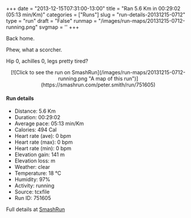 +++
date = "2013-12-15T07:31:00-13:00"
title = "Ran 5.6 Km in 00:29:02 (05:13 min/Km)"
categories = ["Runs"]
slug = "run-details-20131215-0712"
type = "run"
draft = "False"
runmap = "/images/run-maps/20131215-0712-running.png"
svgmap = '<polyline points="93 48, 95 47, 100 40, 99 38, 100 33, 98 33, 97 32, 87 30, 84 32, 77 32, 71 37, 68 37, 58 45, 38 60, 37 61, 8 71, 1 67, 0 63, 51 32, 65 40, 73 52, 90 54">'
+++

Back home. 

Phew, what a scorcher. 

Hip 0, achilles 0, legs pretty tired?  

<!--more-->

<center>
[![Click to see the run on SmashRun](/images/run-maps/20131215-0712-running.png "A map of this run")](https://smashrun.com/peter.smith/run/751605)
</center>

#### Run details

* Distance: 5.6 Km
* Duration: 00:29:02
* Average pace: 05:13 min/Km
* Calories: 494 Cal
* Heart rate (ave): 0 bpm
* Heart rate (max): 0 bpm
* Heart rate (min): 0 bpm
* Elevation gain: 141 m
* Elevation loss:  m
* Weather: clear
* Temperature: 18 &deg;C
* Humidity: 97%
* Activity: running
* Source: tcxfile
* Run ID: 751605

Full details at [SmashRun](https://smashrun.com/peter.smith/run/751605)